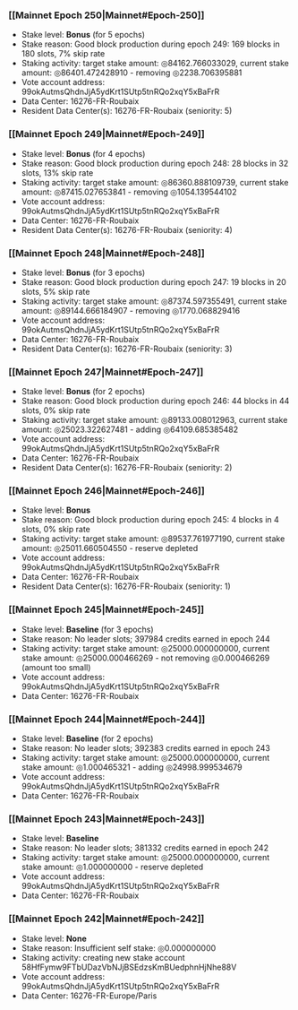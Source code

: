 ### [[Mainnet Epoch 250|Mainnet#Epoch-250]]
* Stake level: **Bonus** (for 5 epochs)
* Stake reason: Good block production during epoch 249: 169 blocks in 180 slots, 7% skip rate
* Staking activity: target stake amount: ◎84162.766033029, current stake amount: ◎86401.472428910 - removing ◎2238.706395881
* Vote account address: 99okAutmsQhdnJjA5ydKrt1SUtp5tnRQo2xqY5xBaFrR
* Data Center: 16276-FR-Roubaix
* Resident Data Center(s): 16276-FR-Roubaix (seniority: 5)
### [[Mainnet Epoch 249|Mainnet#Epoch-249]]
* Stake level: **Bonus** (for 4 epochs)
* Stake reason: Good block production during epoch 248: 28 blocks in 32 slots, 13% skip rate
* Staking activity: target stake amount: ◎86360.888109739, current stake amount: ◎87415.027653841 - removing ◎1054.139544102
* Vote account address: 99okAutmsQhdnJjA5ydKrt1SUtp5tnRQo2xqY5xBaFrR
* Data Center: 16276-FR-Roubaix
* Resident Data Center(s): 16276-FR-Roubaix (seniority: 4)
### [[Mainnet Epoch 248|Mainnet#Epoch-248]]
* Stake level: **Bonus** (for 3 epochs)
* Stake reason: Good block production during epoch 247: 19 blocks in 20 slots, 5% skip rate
* Staking activity: target stake amount: ◎87374.597355491, current stake amount: ◎89144.666184907 - removing ◎1770.068829416
* Vote account address: 99okAutmsQhdnJjA5ydKrt1SUtp5tnRQo2xqY5xBaFrR
* Data Center: 16276-FR-Roubaix
* Resident Data Center(s): 16276-FR-Roubaix (seniority: 3)
### [[Mainnet Epoch 247|Mainnet#Epoch-247]]
* Stake level: **Bonus** (for 2 epochs)
* Stake reason: Good block production during epoch 246: 44 blocks in 44 slots, 0% skip rate
* Staking activity: target stake amount: ◎89133.008012963, current stake amount: ◎25023.322627481 - adding ◎64109.685385482
* Vote account address: 99okAutmsQhdnJjA5ydKrt1SUtp5tnRQo2xqY5xBaFrR
* Data Center: 16276-FR-Roubaix
* Resident Data Center(s): 16276-FR-Roubaix (seniority: 2)
### [[Mainnet Epoch 246|Mainnet#Epoch-246]]
* Stake level: **Bonus**
* Stake reason: Good block production during epoch 245: 4 blocks in 4 slots, 0% skip rate
* Staking activity: target stake amount: ◎89537.761977190, current stake amount: ◎25011.660504550 - reserve depleted
* Vote account address: 99okAutmsQhdnJjA5ydKrt1SUtp5tnRQo2xqY5xBaFrR
* Data Center: 16276-FR-Roubaix
* Resident Data Center(s): 16276-FR-Roubaix (seniority: 1)
### [[Mainnet Epoch 245|Mainnet#Epoch-245]]
* Stake level: **Baseline** (for 3 epochs)
* Stake reason: No leader slots; 397984 credits earned in epoch 244
* Staking activity: target stake amount: ◎25000.000000000, current stake amount: ◎25000.000466269 - not removing ◎0.000466269 (amount too small)
* Vote account address: 99okAutmsQhdnJjA5ydKrt1SUtp5tnRQo2xqY5xBaFrR
* Data Center: 16276-FR-Roubaix
### [[Mainnet Epoch 244|Mainnet#Epoch-244]]
* Stake level: **Baseline** (for 2 epochs)
* Stake reason: No leader slots; 392383 credits earned in epoch 243
* Staking activity: target stake amount: ◎25000.000000000, current stake amount: ◎1.000465321 - adding ◎24998.999534679
* Vote account address: 99okAutmsQhdnJjA5ydKrt1SUtp5tnRQo2xqY5xBaFrR
* Data Center: 16276-FR-Roubaix
### [[Mainnet Epoch 243|Mainnet#Epoch-243]]
* Stake level: **Baseline**
* Stake reason: No leader slots; 381332 credits earned in epoch 242
* Staking activity: target stake amount: ◎25000.000000000, current stake amount: ◎1.000000000 - reserve depleted
* Vote account address: 99okAutmsQhdnJjA5ydKrt1SUtp5tnRQo2xqY5xBaFrR
* Data Center: 16276-FR-Roubaix
### [[Mainnet Epoch 242|Mainnet#Epoch-242]]
* Stake level: **None**
* Stake reason: Insufficient self stake: ◎0.000000000
* Staking activity: creating new stake account 58HfFymw9FTbUDazVbNJjBSEdzsKmBUedphnHjNhe88V
* Vote account address: 99okAutmsQhdnJjA5ydKrt1SUtp5tnRQo2xqY5xBaFrR
* Data Center: 16276-FR-Europe/Paris